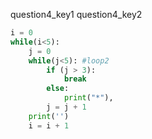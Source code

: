 question4_key1
question4_key2


```python
i = 0
while(i<5):
    j = 0
    while(j<5): #loop2
        if (j > 3): 
            break 
        else:
            print("*"), 
        j = j + 1    
    print('')
    i = i + 1

 ```